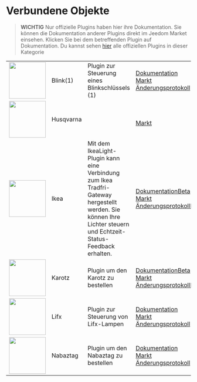 
# Verbundene Objekte


>**WICHTIG**
>Nur offizielle Plugins haben hier ihre Dokumentation. Sie können die Dokumentation anderer Plugins direkt im Jeedom Market einsehen. Klicken Sie bei dem betreffenden Plugin auf Dokumentation.
>Du kannst sehen [hier](https://market.jeedom.com/index.php?v=d&p=market&type=plugin&categorie=devicecommunication) alle offiziellen Plugins in dieser Kategorie


| | | | |
|--- | --- | --- | ---|
|<img src="blink1/blink1_icon.png" class="pluginLogo" width="100" />|Blink(1)|Plugin zur Steuerung eines Blinkschlüssels (1)|[Dokumentation](blink1/index.md)<br/>[Markt](https://market.jeedom.com/index.php?v=d&p=market_display&id=1244)<br/>[Änderungsprotokoll](blink1/changelog.md)|
|<img src="husqvarna/husqvarna_icon.png" class="pluginLogo" width="100" />|Husqvarna||<br/>[Markt](https://market.jeedom.com/index.php?v=d&p=market_display&id=3101)|
|<img src="ikealight/ikealight_icon.png" class="pluginLogo" width="100" />|Ikea|Mit dem IkeaLight-Plugin kann eine Verbindung zum Ikea Tradfri-Gateway hergestellt werden. Sie können Ihre Lichter steuern und Echtzeit-Status-Feedback erhalten.|[Dokumentation](ikealight/index.md)[Beta](ikealight/beta/index.md)<br/>[Markt](https://market.jeedom.com/index.php?v=d&p=market_display&id=3039)<br/>[Änderungsprotokoll](ikealight/changelog.md)[Beta](ikealight/beta/changelog.md)|
|<img src="karotz/karotz_icon.png" class="pluginLogo" width="100" />|Karotz|Plugin um den Karotz zu bestellen|[Dokumentation](karotz/index.md)[Beta](karotz/beta/index.md)<br/>[Markt](https://market.jeedom.com/index.php?v=d&p=market_display&id=148)<br/>[Änderungsprotokoll](karotz/changelog.md)[Beta](karotz/beta/changelog.md)|
|<img src="lifx/lifx_icon.png" class="pluginLogo" width="100" />|Lifx|Plugin zur Steuerung von Lifx-Lampen|[Dokumentation](lifx/index.md)<br/>[Markt](https://market.jeedom.com/index.php?v=d&p=market_display&id=2070)<br/>[Änderungsprotokoll](lifx/changelog.md)|
|<img src="nabaztag/nabaztag_icon.png" class="pluginLogo" width="100" />|Nabaztag|Plugin um den Nabaztag zu bestellen|[Dokumentation](nabaztag/index.md)<br/>[Markt](https://market.jeedom.com/index.php?v=d&p=market_display&id=151)<br/>[Änderungsprotokoll](nabaztag/changelog.md)|
